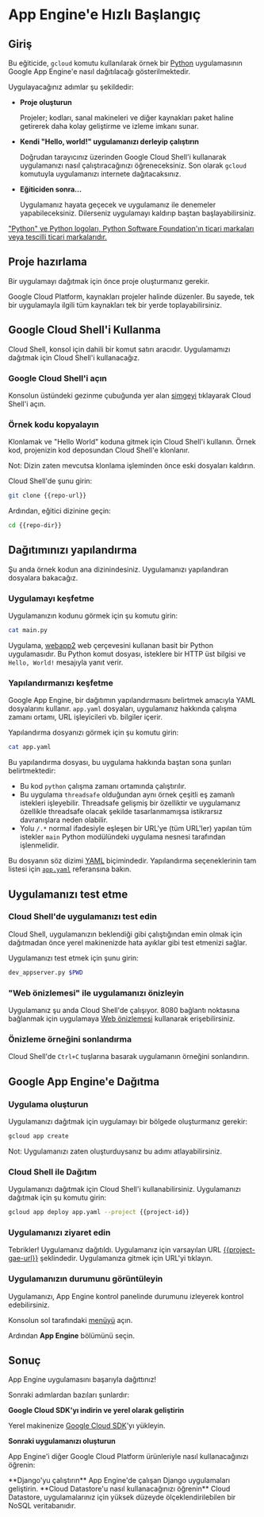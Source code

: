 # App Engine'e Hızlı Başlangıç

<walkthrough-tutorial-url url="https://cloud.google.com/appengine/docs/python/quickstart"></walkthrough-tutorial-url>
<walkthrough-watcher-constant value="https://github.com/GoogleCloudPlatform/python-docs-samples" key="repo-url"></walkthrough-watcher-constant>
<walkthrough-watcher-constant value="python-docs-samples/appengine/standard/hello_world" key="repo-dir"></walkthrough-watcher-constant>

## Giriş

Bu eğiticide, `gcloud` komutu kullanılarak örnek bir [Python](https://python.org/) uygulamasının Google App Engine'e nasıl dağıtılacağı gösterilmektedir.

Uygulayacağınız adımlar şu şekildedir:

  *  **Proje oluşturun**

     Projeler; kodları, sanal makineleri ve diğer kaynakları paket haline getirerek daha kolay geliştirme ve izleme imkanı sunar.

  *  **Kendi "Hello, world!" uygulamanızı derleyip çalıştırın**

     Doğrudan tarayıcınız üzerinden Google Cloud Shell'i kullanarak uygulamanızı nasıl çalıştıracağınızı öğreneceksiniz. Son olarak `gcloud` komutuyla uygulamanızı internete dağıtacaksınız.

  *  **Eğiticiden sonra...**

     Uygulamanız hayata geçecek ve uygulamanız ile denemeler yapabileceksiniz. Dilerseniz uygulamayı kaldırıp baştan başlayabilirsiniz.

["Python" ve Python logoları, Python Software Foundation'ın ticari markaları veya tescilli ticari markalarıdır.](walkthrough://footnote)

## Proje hazırlama

Bir uygulamayı dağıtmak için önce proje oluşturmanız gerekir.

Google Cloud Platform, kaynakları projeler halinde düzenler. Bu sayede, tek bir uygulamayla ilgili tüm kaynakları tek bir yerde toplayabilirsiniz.

<walkthrough-devshell-precreate></walkthrough-devshell-precreate>

<walkthrough-project-setup></walkthrough-project-setup>

## Google Cloud Shell'i Kullanma

Cloud Shell, konsol için dahili bir komut satırı aracıdır. Uygulamamızı dağıtmak için Cloud Shell'i kullanacağız.

### Google Cloud Shell'i açın

Konsolun üstündeki gezinme çubuğunda yer alan <walkthrough-cloud-shell-icon></walkthrough-cloud-shell-icon>[simgeyi][spotlight-open-devshell] tıklayarak Cloud Shell'i açın.

### Örnek kodu kopyalayın

Klonlamak ve "Hello World" koduna gitmek için Cloud Shell'i kullanın. Örnek kod, projenizin kod deposundan Cloud Shell'e klonlanır.

Not: Dizin zaten mevcutsa klonlama işleminden önce eski dosyaları kaldırın.

Cloud Shell'de şunu girin:

```bash
git clone {{repo-url}}
```

Ardından, eğitici dizinine geçin:

```bash
cd {{repo-dir}}
```

## Dağıtımınızı yapılandırma

Şu anda örnek kodun ana dizinindesiniz. Uygulamanızı yapılandıran dosyalara bakacağız.

### Uygulamayı keşfetme

Uygulamanızın kodunu görmek için şu komutu girin:

```bash
cat main.py
```

Uygulama, [webapp2](https://webapp2.readthedocs.io/) web çerçevesini kullanan basit bir Python uygulamasıdır. Bu Python komut dosyası, isteklere bir HTTP üst bilgisi ve
 `Hello, World!` mesajıyla yanıt verir.

### Yapılandırmanızı keşfetme

Google App Engine, bir dağıtımın yapılandırmasını belirtmek amacıyla YAML dosyalarını kullanır.
`app.yaml` dosyaları, uygulamanız hakkında çalışma zamanı ortamı, URL işleyicileri vb. bilgiler içerir.

Yapılandırma dosyanızı görmek için şu komutu girin:

```bash
cat app.yaml
```

Bu yapılandırma dosyası, bu uygulama hakkında baştan sona şunları belirtmektedir:

  *  Bu kod `python` çalışma zamanı ortamında çalıştırılır.
  *  Bu uygulama `threadsafe` olduğundan aynı örnek çeşitli eş zamanlı istekleri işleyebilir. Threadsafe gelişmiş bir özelliktir ve uygulamanız özellikle threadsafe olacak şekilde tasarlanmamışsa istikrarsız davranışlara neden olabilir.
  *  Yolu `/.*` normal ifadesiyle eşleşen bir URL'ye (tüm URL'ler) yapılan tüm istekler `main` Python modülündeki uygulama nesnesi tarafından işlenmelidir.

Bu dosyanın söz dizimi [YAML](http://www.yaml.org) biçimindedir. Yapılandırma seçeneklerinin tam listesi için [`app.yaml`][app-yaml-reference] referansına bakın.

## Uygulamanızı test etme

### Cloud Shell'de uygulamanızı test edin

Cloud Shell, uygulamanızın beklendiği gibi çalıştığından emin olmak için dağıtmadan önce yerel makinenizde hata ayıklar gibi test etmenizi sağlar.

Uygulamanızı test etmek için şunu girin:

```bash
dev_appserver.py $PWD
```

### "Web önizlemesi" ile uygulamanızı önizleyin

Uygulamanız şu anda Cloud Shell'de çalışıyor. 8080 bağlantı noktasına bağlanmak için uygulamaya [Web
önizlemesi][spotlight-web-preview]<walkthrough-web-preview-icon></walkthrough-web-preview-icon> kullanarak erişebilirsiniz.

### Önizleme örneğini sonlandırma

Cloud  Shell'de `Ctrl+C` tuşlarına basarak uygulamanın örneğini sonlandırın.

## Google App Engine'e Dağıtma

### Uygulama oluşturun

Uygulamanızı dağıtmak için uygulamayı bir bölgede oluşturmanız gerekir:

```bash
gcloud app create
```

Not: Uygulamanızı zaten oluşturduysanız bu adımı atlayabilirsiniz.

### Cloud Shell ile Dağıtım

Uygulamanızı dağıtmak için Cloud Shell'i kullanabilirsiniz. Uygulamanızı dağıtmak için şu komutu girin:

```bash
gcloud app deploy app.yaml --project {{project-id}}
```

### Uygulamanızı ziyaret edin

Tebrikler! Uygulamanız dağıtıldı. Uygulamanız için varsayılan URL [{{project-gae-url}}](http://{{project-gae-url}}) şeklindedir. Uygulamanıza gitmek için URL'yi tıklayın.

### Uygulamanızın durumunu görüntüleyin

Uygulamanızı, App Engine kontrol panelinde durumunu izleyerek kontrol edebilirsiniz.

Konsolun sol tarafındaki [menüyü][spotlight-console-menu] açın.

Ardından **App Engine** bölümünü seçin.

<walkthrough-menu-navigation sectionid="APPENGINE_SECTION"></walkthrough-menu-navigation>

## Sonuç

<walkthrough-conclusion-trophy></walkthrough-conclusion-trophy>

App Engine uygulamasını başarıyla dağıttınız!

Sonraki adımlardan bazıları şunlardır:

**Google Cloud SDK'yı indirin ve yerel olarak geliştirin**

Yerel makinenize [Google Cloud SDK][cloud-sdk-installer]'yı yükleyin.

**Sonraki uygulamanızı oluşturun**

App Engine'i diğer Google Cloud Platform ürünleriyle nasıl kullanacağınızı öğrenin:

<walkthrough-tutorial-card label="django" url="python/django/appengine" icon="APPENGINE_SECTION">
  **Django'yu çalıştırın**
  App Engine'de çalışan Django uygulamaları geliştirin.
</walkthrough-tutorial-card>

<walkthrough-tutorial-card label="datastore" url="appengine/docs/python/datastore/" icon="DATASTORE_SECTION">
  **Cloud Datastore'u nasıl kullanacağınızı öğrenin**
  Cloud Datastore, uygulamalarınız için yüksek düzeyde ölçeklendirilebilen bir NoSQL veritabanıdır.
</walkthrough-tutorial-card>

[app-yaml-reference]: https://cloud.google.com/appengine/docs/standard/python/config/appref
[cloud-sdk-installer]: https://cloud.google.com/sdk/downloads#interactive
[spotlight-console-menu]: walkthrough://spotlight-pointer?spotlightId=console-nav-menu
[spotlight-open-devshell]: walkthrough://spotlight-pointer?spotlightId=devshell-activate-button
[spotlight-web-preview]: walkthrough://spotlight-pointer?spotlightId=devshell-web-preview-button
